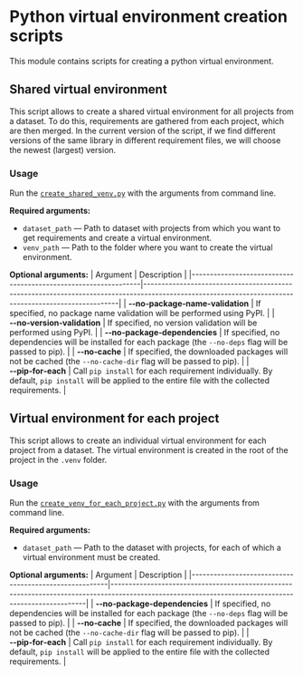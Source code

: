 # Python virtual environment creation scripts

This module contains scripts for creating a python virtual environment.

## Shared virtual environment

This script allows to create a shared virtual environment for all projects from a dataset. 
To do this, requirements are gathered from each project, which are then merged.
In the current version of the script, if we find different versions of the same library in different requirement files, we will choose the newest (largest) version.

### Usage

Run the [`create_shared_venv.py`](./create_shared_venv.py) with the arguments from command line.

**Required arguments:**
- `dataset_path` — Path to dataset with projects from which you want to get requirements and create a virtual environment.
- `venv_path` — Path to the folder where you want to create the virtual environment.

**Optional arguments:**
| Argument                                                       | Description                                                                                                                                         |
|----------------------------------------------------------------|-----------------------------------------------------------------------------------------------------------------------------------------------------|
| **&#8209;&#8209;no&#8209;package&#8209;name&#8209;validation** | If specified, no package name validation will be performed using PyPI.                                                                              |
| **&#8209;&#8209;no&#8209;version&#8209;validation**            | If specified, no version validation will be performed using PyPI.                                                                                   |
| **&#8209;&#8209;no&#8209;package&#8209;dependencies**          | If specified, no dependencies will be installed for each package (the `--no-deps` flag will be passed to pip).                                      |
| **&#8209;&#8209;no&#8209;cache**                               | If specified, the downloaded packages will not be cached (the `--no-cache-dir` flag will be passed to pip).                                         |
| **&#8209;&#8209;pip&#8209;for&#8209;each**                     | Call `pip install` for each requirement individually. By default, `pip install` will be applied to the entire file with the collected requirements. |

## Virtual environment for each project
This script allows to create an individual virtual environment for each project from a dataset. 
The virtual environment is created in the root of the project in the `.venv` folder.

### Usage

Run the [`create_venv_for_each_project.py`](./create_venv_for_each_project.py) with the arguments from command line.

**Required arguments:**
- `dataset_path` — Path to the dataset with projects, for each of which a virtual environment must be created.

**Optional arguments:**
| Argument                                              | Description                                                                                                                                         |
|-------------------------------------------------------|-----------------------------------------------------------------------------------------------------------------------------------------------------|
| **&#8209;&#8209;no&#8209;package&#8209;dependencies** | If specified, no dependencies will be installed for each package (the `--no-deps` flag will be passed to pip).                                      |
| **&#8209;&#8209;no&#8209;cache**                      | If specified, the downloaded packages will not be cached  (the `--no-cache-dir` flag will be passed to pip).                                        |
| **&#8209;&#8209;pip&#8209;for&#8209;each**            | Call `pip install` for each requirement individually. By default, `pip install` will be applied to the entire file with the collected requirements. |
